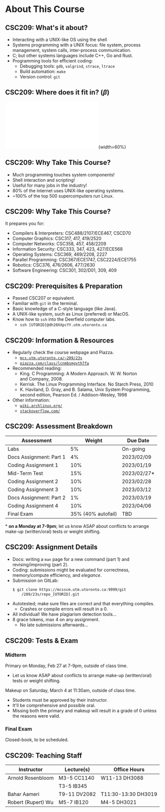 # About This Course

## CSC209: What's it about?

- Interacting with a UNIX-like OS using the shell
- Systems programming with a UNIX focus: file system, process
  management, system calls, inter-process communication.
- C; but other systems languages include C++, Go and Rust.
- Programming tools for efficient coding:
  - Debugging tools: `gdb`, `valgrind`, `strace`, `ltrace`
  - Build automation: `make`
  - Version control: `git`

## CSC209: Where does it fit in? ($\beta$)

![The Software Stack](figures/user_kernelandi.pdf){width=60%}

## CSC209: Why Take This Course?

- Much programming touches system components!
- Shell interaction and scripting!
- Useful for many jobs in the industry!
- 80% of the internet uses UNIX-like operating systems.
- ~100% of the top 500 supercomputers run Linux.

## CSC209: Why Take This Course?

It prepares you for:

- Compilers & Interpreters: CSC488/2107/ECE467, CSCD70
- Computer Graphics: CSC317, 417, 419/2520
- Computer Networks: CSC358, 457, 458/2209
- Information Security: CSC333, 347, 423, 427/ECE568
- Operating Systems: CSC369, 469/2208, 2227
- Parallel Programming: CSC367/ECE1747, CSC2224/ECE1755
- Robotics: CSC376, 476/2606, 477/2630
- Software Engineering: CSC301, 302/D01, 309, 409

## CSC209: Prerequisites & Preparation

- Passed CSC207 or equivalent.
- Familiar with `git` in the terminal.
- Basic knowledge of a C-style language (like Java).
- A UNIX-like system, such as Linux (preferred) or MacOS.
- Know how to `ssh` into the Deerfield computer labs.
  - `ssh [UTORID]@dh20XXpcYY.utm.utoronto.ca`

## CSC209: Information & Resources

- Regularly check the course webpage and Piazza.
  - [`mcs.utm.utoronto.ca/~209/23s`](https://mcs.utm.utoronto.ca/~209/23s)
  - [`piazza.com/class/lcnmbsmgyth7fa`](https://piazza.com/class/lcnmbsmgyth7fa)
- Recommended reading:
  - King. C Programming: A Modern Approach. W. W. Norton\
    and Company, 2008.
  - Kerrisk. The Linux Programming Interface. No Starch Press, 2010
  - K. Haviland, D. Gray, and B. Salama, Unix System Programming,\
    second edition, Pearson Ed. / Addison-Wesley, 1998
- Other information:
  - [`wiki.archlinux.org/`](https://wiki.archlinux.org/)
  - [`stackoverflow.com/`](https://stackoverflow.com/)

## CSC209: Assessment Breakdown

| **Assessment**          | **Weight**         | **Due Date** |
| ----------------------- | ------------------ | ------------ |
| Labs                    | 5%                 | On-going     |
| Docs Assignment: Part 1 | 4%                 | 2023/02/09   |
| Coding Assignment 1     | 10%                | 2023/01/19   |
| Mid-Term Test           | 15%                | 2023/02/27\* |
| Coding Assignment 2     | 10%                | 2023/02/28   |
| Coding Assignment 3     | 10%                | 2023/03/12   |
| Docs Assignment: Part 2 | 1%                 | 2023/03/19   |
| Coding Assignment 4     | 10%                | 2023/04/06   |
| Final Exam              | 35% (40% autofail) | TBD          |

\* **on a Monday at 7-9pm**; let us know ASAP about conflicts to arrange make-up (written/oral) tests or weight shifting.

## CSC209: Assignment Details

- Docs: writing a `man` page for a new command (part 1) and
  revising/improving (part 2).
- Coding: submissions might be evaluated for correctness,
  memory/compute efficiency, and _elegance_.
- Submission on GitLab:
  ```sh
  $ git clone https://mcsscm.utm.utoronto.ca:9999/git
      /209/23s/repo_[UTORID].git
  ```
- Autotested; make sure files are correct and that everything compiles.
  - Crashes or compile errors will result in a 0.
- All individual! We have plagiarism detection tools...
- 8 grace tokens, max 4 on any assignment.
  - No late submissions afterwards...

## CSC209: Tests & Exam

### Midterm

Primary on Monday, Feb 27 at 7-9pm, outside of class time.

- Let us know ASAP about conflicts to arrange make-up (written/oral) tests or weight shifting.

Makeup on Saturday, March 4 at 11:30am, outside of class time.

- Students must be approved by their instructor.
- It'll be comprehensive and possible oral.
- Missing both the primary and makeup will result in a grade of 0 unless the reasons were valid.

### Final Exam

Closed-book, to be scheduled.

## CSC209: Teaching Staff

| **Instructor**     | **Lecture(s)** | **Office Hours**    |
| ------------------ | -------------- | ------------------- |
| Arnold Rosenbloom  | M3-5 CC1140    | W11-13 DH3088       |
|                    | T3-5 IB345     |                     |
| Bahar Aameri       | T9-11 DV2082   | T11:30-13:30 DH3019 |
| Robert (Rupert) Wu | M5-7 IB120     | M4-5 DH3021         |
